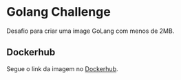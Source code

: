 # Golang Challenge

Desafio para criar uma image GoLang com menos de 2MB.

## Dockerhub

Segue o link da imagem no [Dockerhub](https://hub.docker.com/repository/docker/josephdsbr/golang).
